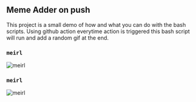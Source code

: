 ## Meme Adder on push
This project is a small demo of how and what you can do with the bash scripts. Using github action everytime action is triggered this bash script will run and add a random gif at the end.

### `meirl`
![meirl](https://i.imgur.com/Z1jZq5n.jpg)
### `meirl`
![meirl](https://i.redd.it/jr1roec2q0q41.jpg)